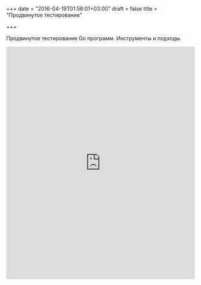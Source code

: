 +++
date = "2016-04-19T01:58:01+03:00"
draft = false
title = "Продвинутое тестирование"

+++

<p>Продвинутое тестирование Go программ. Инструменты и подходы.</p>
 <iframe width="100%" height="620" src="https://www.youtube.com/embed/yszygk1cpEc" frameborder="0" allowfullscreen></iframe>